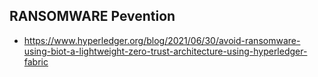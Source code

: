 
## RANSOMWARE Pevention
- https://www.hyperledger.org/blog/2021/06/30/avoid-ransomware-using-biot-a-lightweight-zero-trust-architecture-using-hyperledger-fabric
